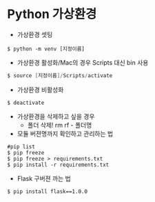 # Python 가상환경

- 가상환경 셋팅

```
$ python -m venv [지정이름]
```

- 가상환경 활성화/Mac의 경우 Scripts 대신 bin 사용

```powershell
$ source [지정이름]/Scripts/activate
```

- 가상환경 비활성화

```shell
$ deactivate
```

- 가상환경을 삭제하고 싶을 경우
  - 폴더 삭제! rm rf - 폴더명
- 모듈 버젼명까지 확인하고 관리하는 법

```shell
#pip list
$ pip freeze
$ pip freeze > requirements.txt
$ pip install -r requirements.txt
```

- Flask 구버젼 까는 법

```shell
$ pip install flask==1.0.0
```